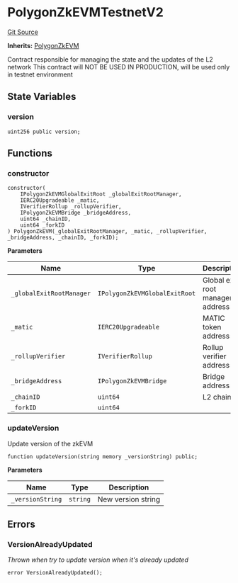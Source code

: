 # PolygonZkEVMTestnetV2
[Git Source](https://github.com/agglayer/agglayer-contracts/blob/856b421eef55a77f98f6fed45beb5ed8e3023c16/contracts/v1/testnet/PolygonZkEVMTestnetV2.sol)

**Inherits:**
[PolygonZkEVM](/contracts/v1/PolygonZkEVM.sol/contract.PolygonZkEVM.md)

Contract responsible for managing the state and the updates of the L2 network
This contract will NOT BE USED IN PRODUCTION, will be used only in testnet environment


## State Variables
### version

```solidity
uint256 public version;
```


## Functions
### constructor


```solidity
constructor(
    IPolygonZkEVMGlobalExitRoot _globalExitRootManager,
    IERC20Upgradeable _matic,
    IVerifierRollup _rollupVerifier,
    IPolygonZkEVMBridge _bridgeAddress,
    uint64 _chainID,
    uint64 _forkID
) PolygonZkEVM(_globalExitRootManager, _matic, _rollupVerifier, _bridgeAddress, _chainID, _forkID);
```
**Parameters**

|Name|Type|Description|
|----|----|-----------|
|`_globalExitRootManager`|`IPolygonZkEVMGlobalExitRoot`|Global exit root manager address|
|`_matic`|`IERC20Upgradeable`|MATIC token address|
|`_rollupVerifier`|`IVerifierRollup`|Rollup verifier address|
|`_bridgeAddress`|`IPolygonZkEVMBridge`|Bridge address|
|`_chainID`|`uint64`|L2 chainID|
|`_forkID`|`uint64`||


### updateVersion

Update version of the zkEVM


```solidity
function updateVersion(string memory _versionString) public;
```
**Parameters**

|Name|Type|Description|
|----|----|-----------|
|`_versionString`|`string`|New version string|


## Errors
### VersionAlreadyUpdated
*Thrown when try to update version when it's already updated*


```solidity
error VersionAlreadyUpdated();
```

